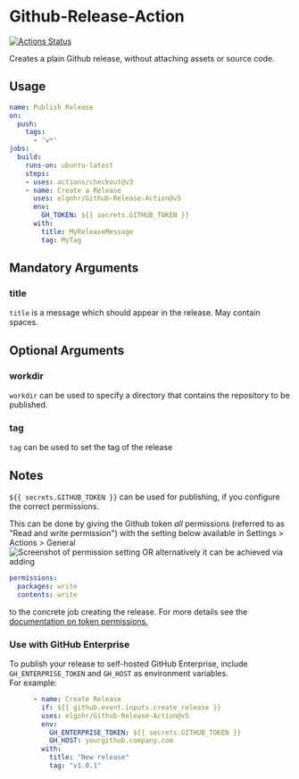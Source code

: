 # Github-Release-Action

[![Actions Status](https://github.com/elgohr/Github-Release-Action/workflows/Release/badge.svg)](https://github.com/elgohr/Github-Release-Action/actions)

Creates a plain Github release, without attaching assets or source code.

## Usage

```yaml
name: Publish Release
on:
  push:
    tags:
      - 'v*'
jobs:
  build:
    runs-on: ubuntu-latest
    steps:
    - uses: actions/checkout@v3
    - name: Create a Release
      uses: elgohr/Github-Release-Action@v5
      env:
        GH_TOKEN: ${{ secrets.GITHUB_TOKEN }}
      with:
        title: MyReleaseMessage
        tag: MyTag
```

## Mandatory Arguments

### title
`title` is a message which should appear in the release. May contain spaces.

## Optional Arguments

### workdir
`workdir` can be used to specify a directory that contains the repository to be published. 

### tag
`tag` can be used to set the tag of the release

## Notes

`${{ secrets.GITHUB_TOKEN }}` can be used for publishing, if you configure the correct permissions.

This can be done by giving the Github token _all_ permissions (referred to as "Read and write permission") with the setting below available in Settings > Actions > General  
![Screenshot of permission setting](permissions.png)
OR alternatively it can be achieved via adding

```yaml
permissions:
  packages: write
  contents: write
```

to the concrete job creating the release. For more details see the [documentation on token permissions.](https://docs.github.com/en/actions/security-guides/automatic-token-authentication#modifying-the-permissions-for-the-github_token)

### Use with GitHub Enterprise

To publish your release to self-hosted GitHub Enterprise, include `GH_ENTERPRISE_TOKEN` and `GH_HOST` as environment variables.  
For example:

```yaml
      - name: Create Release
        if: ${{ github.event.inputs.create_release }}
        uses: elgohr/Github-Release-Action@v5
        env:
          GH_ENTERPRISE_TOKEN: ${{ secrets.GITHUB_TOKEN }}
          GH_HOST: yourgithub.company.com
        with:
          title: "New release"
          tag: "v1.0.1"
```
